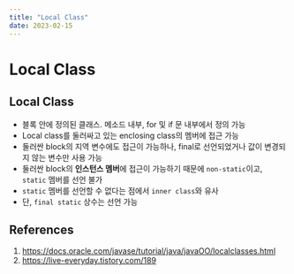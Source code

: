 ```yaml
---
title: "Local Class"
date: 2023-02-15
---
```


# Local Class

## Local Class

- 블록 안에 정의된 클래스. 메소드 내부, for 및 if 문 내부에서 정의 가능
- Local class를 둘러싸고 있는 enclosing class의 멤버에 접근 가능
- 둘러싼 block의 지역 변수에도 접근이 가능하나, final로 선언되었거나 값이 변경되지 않는 변수만 사용 가능
- 둘러싼 block의 **인스턴스 멤버**에 접근이 가능하기 때문에 `non-static`이고, `static` 멤버를 선언 불가
- `static` 멤버를 선언할 수 없다는 점에서 `inner class`와 유사
- 단, `final static` 상수는 선언 가능

## References

1. https://docs.oracle.com/javase/tutorial/java/javaOO/localclasses.html
2. https://live-everyday.tistory.com/189

